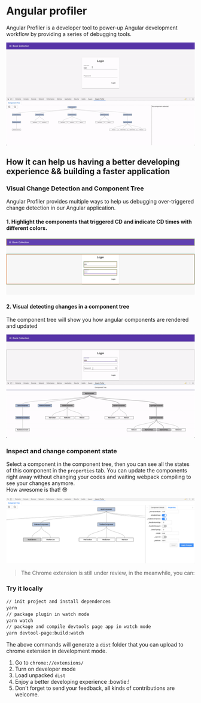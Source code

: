 # Angular profiler

Angular Profiler is a developer tool to power-up Angular development workflow by providing a series of debugging tools.

![](./img/ng-profiler.gif)

## How it can help us having a better developing experience && building a faster application

### Visual Change Detection and Component Tree
Angular Profiler provides multiple ways to help us debugging over-triggered change detection in our Angular application.

#### 1. Highlight the components that triggered CD and indicate CD times with different colors.
 
![](./img/highlight.png)

#### 2. Visual detecting changes in a component tree  
The component tree will show you how angular components are rendered and updated

![](./img/component-tree.gif)

### Inspect and change component state
Select a component in the component tree, then you can see all the states of this component in the `properties` tab.
You can update the components right away without changing your codes and waiting webpack compiling to see your changes anymore.  
How awesome is that! :sunglasses:

![](./img/state.png)

> The Chrome extension is still under review, in the meanwhile, you can:
### Try it locally

```bash
// init project and install dependences
yarn
// package plugin in watch mode
yarn watch
// package and compile devtools page app in watch mode
yarn devtool-page:build:watch
```
The above commands will generate a `dist` folder that you can upload to chrome extension in development mode.
1. Go to `chrome://extensions/`
2. Turn on developer mode
3. Load unpacked `dist`
4. Enjoy a better developing experience :bowtie:!
5. Don't forget to send your feedback, all kinds of contributions are welcome.